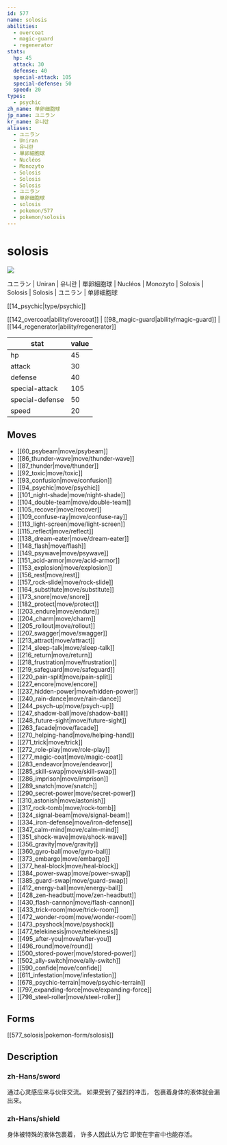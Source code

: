 ```yaml
---
id: 577
name: solosis
abilities:
  - overcoat
  - magic-guard
  - regenerator
stats:
  hp: 45
  attack: 30
  defense: 40
  special-attack: 105
  special-defense: 50
  speed: 20
types:
  - psychic
zh_name: 单卵细胞球
jp_name: ユニラン
kr_name: 유니란
aliases:
  - ユニラン
  - Uniran
  - 유니란
  - 單卵細胞球
  - Nucléos
  - Monozyto
  - Solosis
  - Solosis
  - Solosis
  - ユニラン
  - 单卵细胞球
  - solosis
  - pokemon/577
  - pokemon/solosis
---
```

# solosis

![](https://raw.githubusercontent.com/PokeAPI/sprites/master/sprites/pokemon/577.png)

ユニラン | Uniran | 유니란 | 單卵細胞球 | Nucléos | Monozyto | Solosis | Solosis | Solosis | ユニラン | 单卵细胞球

[[14_psychic|type/psychic]]

[[142_overcoat|ability/overcoat]] | [[98_magic-guard|ability/magic-guard]] | [[144_regenerator|ability/regenerator]]

|stat|value|
|---|---|
|hp|45|
|attack|30|
|defense|40|
|special-attack|105|
|special-defense|50|
|speed|20|


## Moves

- [[60_psybeam|move/psybeam]]
- [[86_thunder-wave|move/thunder-wave]]
- [[87_thunder|move/thunder]]
- [[92_toxic|move/toxic]]
- [[93_confusion|move/confusion]]
- [[94_psychic|move/psychic]]
- [[101_night-shade|move/night-shade]]
- [[104_double-team|move/double-team]]
- [[105_recover|move/recover]]
- [[109_confuse-ray|move/confuse-ray]]
- [[113_light-screen|move/light-screen]]
- [[115_reflect|move/reflect]]
- [[138_dream-eater|move/dream-eater]]
- [[148_flash|move/flash]]
- [[149_psywave|move/psywave]]
- [[151_acid-armor|move/acid-armor]]
- [[153_explosion|move/explosion]]
- [[156_rest|move/rest]]
- [[157_rock-slide|move/rock-slide]]
- [[164_substitute|move/substitute]]
- [[173_snore|move/snore]]
- [[182_protect|move/protect]]
- [[203_endure|move/endure]]
- [[204_charm|move/charm]]
- [[205_rollout|move/rollout]]
- [[207_swagger|move/swagger]]
- [[213_attract|move/attract]]
- [[214_sleep-talk|move/sleep-talk]]
- [[216_return|move/return]]
- [[218_frustration|move/frustration]]
- [[219_safeguard|move/safeguard]]
- [[220_pain-split|move/pain-split]]
- [[227_encore|move/encore]]
- [[237_hidden-power|move/hidden-power]]
- [[240_rain-dance|move/rain-dance]]
- [[244_psych-up|move/psych-up]]
- [[247_shadow-ball|move/shadow-ball]]
- [[248_future-sight|move/future-sight]]
- [[263_facade|move/facade]]
- [[270_helping-hand|move/helping-hand]]
- [[271_trick|move/trick]]
- [[272_role-play|move/role-play]]
- [[277_magic-coat|move/magic-coat]]
- [[283_endeavor|move/endeavor]]
- [[285_skill-swap|move/skill-swap]]
- [[286_imprison|move/imprison]]
- [[289_snatch|move/snatch]]
- [[290_secret-power|move/secret-power]]
- [[310_astonish|move/astonish]]
- [[317_rock-tomb|move/rock-tomb]]
- [[324_signal-beam|move/signal-beam]]
- [[334_iron-defense|move/iron-defense]]
- [[347_calm-mind|move/calm-mind]]
- [[351_shock-wave|move/shock-wave]]
- [[356_gravity|move/gravity]]
- [[360_gyro-ball|move/gyro-ball]]
- [[373_embargo|move/embargo]]
- [[377_heal-block|move/heal-block]]
- [[384_power-swap|move/power-swap]]
- [[385_guard-swap|move/guard-swap]]
- [[412_energy-ball|move/energy-ball]]
- [[428_zen-headbutt|move/zen-headbutt]]
- [[430_flash-cannon|move/flash-cannon]]
- [[433_trick-room|move/trick-room]]
- [[472_wonder-room|move/wonder-room]]
- [[473_psyshock|move/psyshock]]
- [[477_telekinesis|move/telekinesis]]
- [[495_after-you|move/after-you]]
- [[496_round|move/round]]
- [[500_stored-power|move/stored-power]]
- [[502_ally-switch|move/ally-switch]]
- [[590_confide|move/confide]]
- [[611_infestation|move/infestation]]
- [[678_psychic-terrain|move/psychic-terrain]]
- [[797_expanding-force|move/expanding-force]]
- [[798_steel-roller|move/steel-roller]]

## Forms



[[577_solosis|pokemon-form/solosis]]

## Description

### zh-Hans/sword

通过心灵感应来与伙伴交流。
如果受到了强烈的冲击，
包裹着身体的液体就会漏出来。

### zh-Hans/shield

身体被特殊的液体包裹着，
许多人因此认为它
即使在宇宙中也能存活。

